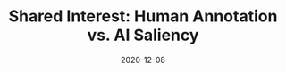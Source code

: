 ---
title: "Shared Interest: Human Annotation vs. AI Saliency"
authors:
  - key: angieboggust
  - key: benhoover
  - key: arvindsatya
  - key: hendrikstrobelt
venue: neurips-demo
type: demo
date: 2020-12-08
first_author: true
links:
  - name: Project
    icon: project
    url: http://vis.csail.mit.edu/pubs/shared-interest/
  - name: Video
    icon: video
    url: "https://youtu.be/-Q_8qTBsKqo"
---